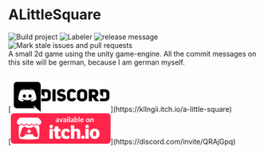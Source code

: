 # ALittleSquare
![Build project](https://github.com/Kllngii/ALittleSquare/workflows/Build%20project/badge.svg?branch=master)
![Labeler](https://github.com/Kllngii/ALittleSquare/workflows/Labeler/badge.svg)
![release message](https://github.com/Kllngii/ALittleSquare/workflows/release%20message/badge.svg)
![Mark stale issues and pull requests](https://github.com/Kllngii/ALittleSquare/workflows/Mark%20stale%20issues%20and%20pull%20requests/badge.svg)
<br>
A small 2d game using the unity game-engine. All the commit messages on this site will be german, because I am german myself.


<br>
[<img src="/mdImages/Discord.svg" width="200" />](https://kllngii.itch.io/a-little-square)
<br>
[<img src="/mdImages/itchiobadge.svg" width="200" />](https://discord.com/invite/QRAjGpq)
